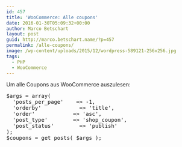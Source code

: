```yaml
---
id: 457
title: 'WooCommerce: Alle coupons'
date: 2016-01-30T05:09:32+00:00
author: Marco Betschart
layout: post
guid: http://marco.betschart.name/?p=457
permalink: /alle-coupons/
image: /wp-content/uploads/2015/12/wordpress-589121-256x256.jpg
tags:
  - PHP
  - WooCommerce
---
```

Um alle Coupons aus WooCommerce auszulesen:

<div class="snippetcpt-wrap" id="snippet-503" data-id="503" data-edit="http://dev.marco-betschart.local/wp-admin/post.php?post=503&action=edit" data-copy="/wp-admin/export.php?type=jekyll&#038;snippet=b31d996337&#038;id=503" data-fullscreen="http://dev.marco-betschart.local/code-snippets/all-coupons/?full-screen=1">
  <pre class="prettyprint linenums lang-php" title="All coupons">$args = array(
  'posts_per_page'    =&gt; -1,
  'orderby'            =&gt; 'title',
  'order'            =&gt; 'asc',
  'post_type'        =&gt; 'shop_coupon',
  'post_status'        =&gt; 'publish'
);
$coupons = get_posts( $args );</pre>
</div>